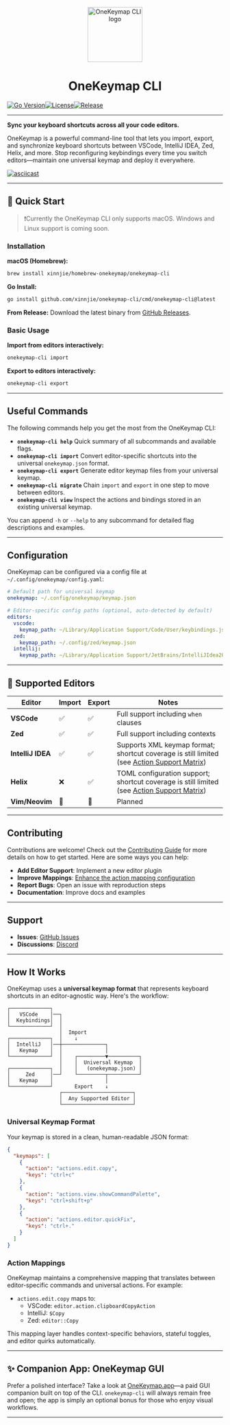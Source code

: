 <div align="center">
  <a href="https://github.com/xinnjie/onekeymap-cli">
    <picture>
      <source media="(prefers-color-scheme: dark)" srcset="assets/logo-onekeymap.svg" />
      <img src="assets/logo-onekeymap.svg" alt="OneKeymap CLI logo" height="128" />
    </picture>
  </a>
  <h1>OneKeymap CLI</h1>
</div>

[![Go Version](https://img.shields.io/github/go-mod/go-version/xinnjie/onekeymap-cli)](https://go.dev/)[![License](https://img.shields.io/github/license/xinnjie/onekeymap-cli)](LICENSE.md)[![Release](https://img.shields.io/github/v/release/xinnjie/onekeymap-cli)](https://github.com/xinnjie/onekeymap-cli/releases)

---
**Sync your keyboard shortcuts across all your code editors.**

OneKeymap is a powerful command-line tool that lets you import, export, and synchronize keyboard shortcuts between VSCode, IntelliJ IDEA, Zed, Helix, and more. Stop reconfiguring keybindings every time you switch editors—maintain one universal keymap and deploy it everywhere.

[![asciicast](https://asciinema.org/a/746874.svg)](https://asciinema.org/a/746874)


---

## 🚀 Quick Start

> ❗️Currently the OneKeymap CLI only supports macOS. Windows and Linux support is coming soon.

### Installation

**macOS (Homebrew):**
```bash
brew install xinnjie/homebrew-onekeymap/onekeymap-cli
```

**Go Install:**
```bash
go install github.com/xinnjie/onekeymap-cli/cmd/onekeymap-cli@latest
```

**From Release:**
Download the latest binary from [GitHub Releases](https://github.com/xinnjie/onekeymap-cli/releases).

### Basic Usage

**Import from editors interactively:**

```bash
onekeymap-cli import
```

**Export to editors interactively:**

```bash
onekeymap-cli export
```

---

## Useful Commands

The following commands help you get the most from the OneKeymap CLI:

- **`onekeymap-cli help`** Quick summary of all subcommands and available flags.
- **`onekeymap-cli import`** Convert editor-specific shortcuts into the universal `onekeymap.json` format.
- **`onekeymap-cli export`** Generate editor keymap files from your universal keymap.
- **`onekeymap-cli migrate`** Chain `import` and `export` in one step to move between editors.
- **`onekeymap-cli view`** Inspect the actions and bindings stored in an existing universal keymap.

You can append `-h` or `--help` to any subcommand for detailed flag descriptions and examples.


---

## Configuration

OneKeymap can be configured via a config file at `~/.config/onekeymap/config.yaml`:

```yaml
# Default path for universal keymap
onekeymap: ~/.config/onekeymap/keymap.json

# Editor-specific config paths (optional, auto-detected by default)
editors:
  vscode:
    keymap_path: ~/Library/Application Support/Code/User/keybindings.json
  zed:
    keymap_path: ~/.config/zed/keymap.json
  intellij:
    keymap_path: ~/Library/Application Support/JetBrains/IntelliJIdea2024.1/keymaps/custom.xml
```

---

## 🧩 Supported Editors

| Editor | Import | Export | Notes |
|--------|--------|--------|-------|
| **VSCode** | ✅ | ✅ | Full support including `when` clauses |
| **Zed** | ✅ | ✅ | Full support including contexts |
| **IntelliJ IDEA** | ✅ | ✅ | Supports XML keymap format; shortcut coverage is still limited (see [Action Support Matrix](action-support-matrix.md)) |
| **Helix** | ❌ | ✅ | TOML configuration support; shortcut coverage is still limited (see [Action Support Matrix](action-support-matrix.md)) |
| **Vim/Neovim** | 🚧 | 🚧 | Planned |

---

## Contributing

Contributions are welcome! Check out the [Contributing Guide](CONTRIBUTING.md) for more details on how to get started. Here are some ways you can help:

- **Add Editor Support**: Implement a new editor plugin
- **Improve Mappings**: [Enhance the action mapping configuration](CONTRIBUTING.md#enhancing-the-action-mapping-configuration)
- **Report Bugs**: Open an issue with reproduction steps
- **Documentation**: Improve docs and examples

---

## Support

- **Issues**: [GitHub Issues](https://github.com/xinnjie/onekeymap-cli/issues)
- **Discussions**: [Discord](https://discord.com/invite/fW3TWuXj9A)

---

## How It Works

OneKeymap uses a **universal keymap format** that represents keyboard shortcuts in an editor-agnostic way. Here's the workflow:

```
┌─────────────┐
│   VSCode    │──┐
│  Keybindings│  │
└─────────────┘  │
                 │  Import
┌─────────────┐  │    ↓
│  IntelliJ   │──┼──────────────┐
│   Keymap    │  │              │
└─────────────┘  │    ┌─────────▼──────────┐
                 │    │  Universal Keymap  │
┌─────────────┐  │    │   (onekeymap.json) │
│     Zed     │──┘    └─────────┬──────────┘
│   Keymap    │                 │
└─────────────┘       Export    ↓
                 ┌───────────────────────┐
                 │  Any Supported Editor │
                 └───────────────────────┘
```

### Universal Keymap Format

Your keymap is stored in a clean, human-readable JSON format:

```json
{
  "keymaps": [
    {
      "action": "actions.edit.copy",
      "keys": "ctrl+c"
    },
    {
      "action": "actions.view.showCommandPalette",
      "keys": "ctrl+shift+p"
    },
    {
      "action": "actions.editor.quickFix",
      "keys": "ctrl+."
    }
  ]
}
```

### Action Mappings

OneKeymap maintains a comprehensive mapping that translates between editor-specific commands and universal actions. For example:

- `actions.edit.copy` maps to:
  - VSCode: `editor.action.clipboardCopyAction`
  - IntelliJ: `$Copy`
  - Zed: `editor::Copy`

This mapping layer handles context-specific behaviors, stateful toggles, and editor quirks automatically.

---

## ✨ Companion App: OneKeymap GUI

Prefer a polished interface? Take a look at [OneKeymap.app](https://onekeymap-landing-page.vercel.app/)—a paid GUI companion built on top of the CLI. `onekeymap-cli` will always remain free and open; the app is simply an optional bonus for those who enjoy visual workflows.

---
